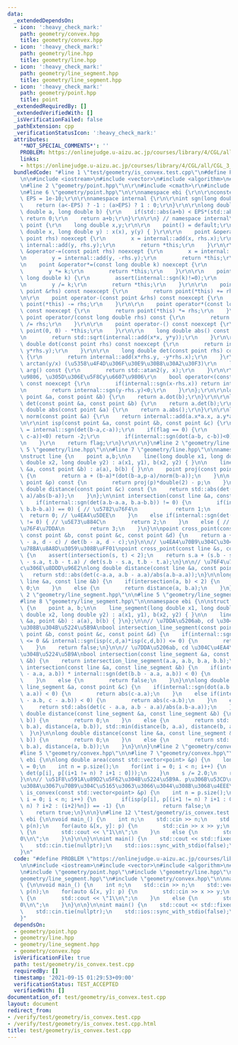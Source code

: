 ```yaml
---
data:
  _extendedDependsOn:
  - icon: ':heavy_check_mark:'
    path: geometry/convex.hpp
    title: geometry/convex.hpp
  - icon: ':heavy_check_mark:'
    path: geometry/line.hpp
    title: geometry/line.hpp
  - icon: ':heavy_check_mark:'
    path: geometry/line_segment.hpp
    title: geometry/line_segment.hpp
  - icon: ':heavy_check_mark:'
    path: geometry/point.hpp
    title: point
  _extendedRequiredBy: []
  _extendedVerifiedWith: []
  _isVerificationFailed: false
  _pathExtension: cpp
  _verificationStatusIcon: ':heavy_check_mark:'
  attributes:
    '*NOT_SPECIAL_COMMENTS*': ''
    PROBLEM: https://onlinejudge.u-aizu.ac.jp/courses/library/4/CGL/all/CGL_3_B
    links:
    - https://onlinejudge.u-aizu.ac.jp/courses/library/4/CGL/all/CGL_3_B
  bundledCode: "#line 1 \"test/geometry/is_convex.test.cpp\"\n#define PROBLEM \"https://onlinejudge.u-aizu.ac.jp/courses/library/4/CGL/all/CGL_3_B\"\
    \n\n#include <iostream>\n#include <vector>\n#include <algorithm>\n#include <iomanip>\n\
    \n#line 2 \"geometry/point.hpp\"\n\r\n#include <cmath>\r\n#include <cassert>\r\
    \n#line 6 \"geometry/point.hpp\"\n\r\nnamespace ebi {\r\n\r\nconstexpr long double\
    \ EPS = 1e-10;\r\n\r\nnamespace internal {\r\n\r\nint sgn(long double a) {\r\n\
    \    return (a<-EPS) ? -1 : (a>EPS) ? 1 : 0;\r\n}\r\n\r\nlong double add(long\
    \ double a, long double b) {\r\n    if(std::abs(a+b) < EPS*(std::abs(a) + std::abs(b)))\
    \ return 0;\r\n    return a+b;\r\n}\r\n\r\n} // namespace internal\r\n\r\nstruct\
    \ point {\r\n    long double x,y;\r\n\r\n    point() = default;\r\n\r\n    point(long\
    \ double x, long double y) : x(x), y(y) { }\r\n\r\n    point &operator+=(const\
    \ point rhs) noexcept {\r\n        x = internal::add(x, rhs.x);\r\n        y =\
    \ internal::add(y, rhs.y);\r\n        return *this;\r\n    }\r\n\r\n    point\
    \ &operator-=(const point rhs) noexcept {\r\n        x = internal::add(x, -rhs.x);\r\
    \n        y = internal::add(y, -rhs.y);\r\n        return *this;\r\n    }\r\n\r\
    \n    point &operator*=(const long double k) noexcept {\r\n        x *= k;\r\n\
    \        y *= k;\r\n        return *this;\r\n    }\r\n\r\n    point &operator/=(const\
    \ long double k) {\r\n        assert(internal::sgn(k)!=0);\r\n        x /= k;\r\
    \n        y /= k;\r\n        return *this;\r\n    }\r\n\r\n    point operator+(const\
    \ point &rhs) const noexcept {\r\n        return point(*this) += rhs;\r\n    }\r\
    \n\r\n    point operator-(const point &rhs) const noexcept {\r\n        return\
    \ point(*this) -= rhs;\r\n    }\r\n\r\n    point operator*(const long double rhs)\
    \ const noexcept {\r\n        return point(*this) *= rhs;\r\n    }\r\n\r\n   \
    \ point operator/(const long double rhs) const {\r\n        return point(*this)\
    \ /= rhs;\r\n    }\r\n\r\n    point operator-() const noexcept {\r\n        return\
    \ point(0, 0) - *this;\r\n    }\r\n\r\n    long double abs() const noexcept {\r\
    \n        return std::sqrt(internal::add(x*x, y*y));\r\n    }\r\n\r\n    long\
    \ double dot(const point rhs) const noexcept {\r\n        return internal::add(x*rhs.x,\
    \ y*rhs.y);\r\n    }\r\n\r\n    long double det(const point rhs) const noexcept\
    \ {\r\n        return internal::add(x*rhs.y, -y*rhs.x);\r\n    }\r\n\r\n    //\
    \ arctan(y/x) (\u5358\u4F4D\u306F\u30E9\u30B8\u30A2\u30F3)\r\n    long double\
    \ arg() const {\r\n        return std::atan2(y, x);\r\n    }\r\n\r\n    // x\u6607\
    \u9806, \u305D\u306E\u5F8Cy\u6607\u9806\r\n    bool operator<(const point &rhs)\
    \ const noexcept {\r\n        if(internal::sgn(x-rhs.x)) return internal::sgn(x-rhs.x)<0;\r\
    \n        return internal::sgn(y-rhs.y)<0;\r\n    }\r\n};\r\n\r\nlong double dot(const\
    \ point &a, const point &b) {\r\n    return a.dot(b);\r\n}\r\n\r\nlong double\
    \ det(const point &a, const point &b) {\r\n    return a.det(b);\r\n}\r\n\r\nlong\
    \ double abs(const point &a) {\r\n    return a.abs();\r\n}\r\n\r\nlong double\
    \ norm(const point &a) {\r\n    return internal::add(a.x*a.x, a.y*a.y);\r\n}\r\
    \n\r\nint isp(const point &a, const point &b, const point &c) {\r\n    int flag\
    \ = internal::sgn(det(b-a,c-a));\r\n    if(flag == 0) {\r\n        if(internal::sgn(dot(b-a,\
    \ c-a))<0) return -2;\r\n        if(internal::sgn(dot(a-b, c-b))<0) return +2;\r\
    \n    }\r\n    return flag;\r\n}\r\n\r\n}\n#line 2 \"geometry/line.hpp\"\n\n#line\
    \ 5 \"geometry/line.hpp\"\n\n#line 7 \"geometry/line.hpp\"\n\nnamespace ebi {\n\
    \nstruct line {\n    point a,b;\n\n    line(long double x1, long double y1, long\
    \ double x2, long double y2) : a(x1, y1), b(x2, y2) { }\n\n    line(const point\
    \ &a, const point &b) : a(a), b(b) { }\n\n    point proj(const point &p) const\
    \ {\n        return a + (b-a)*(dot(b-a,p-a)/norm(b-a));\n    }\n\n    point relf(const\
    \ point &p) const {\n        return proj(p)*double(2) - p;\n    }\n\n    long\
    \ double distance(const point &c) const {\n    return std::abs(det(c - a, b -\
    \ a)/abs(b-a));\n    }\n};\n\nint intersection(const line &a, const line &b) {\n\
    \    if(internal::sgn(det(a.b-a.a, b.a-b.b)) != 0) {\n        if(internal::sgn(dot(a.b-a.a,\
    \ b.b-b.a)) == 0) { // \u5782\u76F4\n            return 1;\n        }\n      \
    \  return 0; // \u4EA4\u5DEE\n    }\n    else if(internal::sgn(det(a.b-a.a, b.a-a.a))\
    \ != 0) { // \u5E73\u884C\n        return 2;\n    }\n    else { // \u540C\u4E00\
    \u76F4\u7DDA\n        return 3;\n    }\n}\n\npoint cross_point(const point &a,\
    \ const point &b, const point &c, const point &d) {\n    return a + (b-a) * det(c\
    \ - a, d - c) / det(b - a, d - c);\n}\n\n// \u4EA4\u70B9\u304C\u3042\u308B\u304B\
    \u78BA\u8A8D\u3059\u308B\uFF01\npoint cross_point(const line &s, const line &t)\
    \ {\n    assert(intersection(s, t) < 2);\n    return s.a + (s.b - s.a) * det(t.a\
    \ - s.a, t.b - t.a) / det(s.b - s.a, t.b - t.a);\n}\n\n// \u76F4\u7DDAa\u3068\u70B9\
    c\u306E\u8DDD\u96E2\nlong double distance(const line &a, const point &c) {\n \
    \   return std::abs(det(c-a.a, a.b - a.a)/abs(a.b-a.a));\n}\n\nlong double distance(const\
    \ line &a, const line &b) {\n    if(intersection(a, b) < 2) {\n        return\
    \ 0;\n    }\n    else {\n        return distance(a, b.a);\n    }\n}\n\n}\n#line\
    \ 2 \"geometry/line_segment.hpp\"\n\n#line 5 \"geometry/line_segment.hpp\"\n\n\
    #line 8 \"geometry/line_segment.hpp\"\n\nnamespace ebi {\n\nstruct line_segment\
    \ {\n    point a, b;\n\n    line_segment(long double x1, long double y1, long\
    \ double x2, long double y2) : a(x1, y1), b(x2, y2) { }\n\n    line_segment(point\
    \ &a, point &b) : a(a), b(b) { }\n};\n\n// \u7DDA\u5206ab, cd \u304C\u4EA4\u308F\
    \u308B\u304B\u5224\u5B9A\nbool intersection_line_segment(const point &a, const\
    \ point &b, const point &c, const point &d) {\n    if(internal::sgn(isp(a,b,c)*isp(a,b,d))\
    \ <= 0 && internal::sgn(isp(c,d,a)*isp(c,d,b)) <= 0) {\n        return true;\n\
    \    }\n    return false;\n}\n\n// \u7DDA\u5206ab, cd \u304C\u4EA4\u308F\u308B\
    \u304B\u5224\u5B9A\nbool intersection(const line_segment &a, const line_segment\
    \ &b) {\n    return intersection_line_segment(a.a, a.b, b.a, b.b);\n}\n\nbool\
    \ intersection(const line &a, const line_segment &b) {\n    if(internal::sgn(det(b.a\
    \ - a.a, a.b)) * internal::sgn(det(b.b - a.a, a.b)) < 0) {\n        return true;\n\
    \    }\n    else {\n        return false;\n    }\n}\n\nlong double distance(const\
    \ line_segment &a, const point &c) {\n    if(internal::sgn(dot(a.b - a.a, c -\
    \ a.a)) < 0) {\n        return abs(c-a.a);\n    }\n    else if(internal::sgn(dot(a.a\
    \ - a.b, c - a.b)) < 0) {\n        return abs(c-a.b);\n    }\n    else {\n   \
    \     return std::abs(det(c - a.a, a.b - a.a)/abs(a.b-a.a));\n    }\n}\n\nlong\
    \ double distance(const line_segment &a, const line_segment &b) {\n    if(intersection(a,\
    \ b)) {\n        return 0;\n    }\n    else {\n        return std::min(std::min(distance(a,\
    \ b.a), distance(a, b.b)), std::min(distance(b, a.a), distance(b, a.b)));\n  \
    \  }\n}\n\nlong double distance(const line &a, const line_segment &b) {\n    if(intersection(a,\
    \ b)) {\n        return 0;\n    }\n    else {\n        return std::min(distance(a,\
    \ b.a), distance(a, b.b));\n    }\n}\n\n}\n#line 2 \"geometry/convex.hpp\"\n\n\
    #line 5 \"geometry/convex.hpp\"\n\n#line 7 \"geometry/convex.hpp\"\n\nnamespace\
    \ ebi {\n\nlong double area(const std::vector<point> &p) {\n    long double s\
    \ = 0;\n    int n = p.size();\n    for(int i = 0; i < n; i++) {\n        s = internal::add(s,\
    \ det(p[i], p[(i+1 != n) ? i+1 : 0]));\n    }\n    s /= 2.0;\n    return s;\n\
    }\n\n// \u51F8\u591A\u89D2\u5F62\u304B\u5224\u5B9A. p\u306B\u53CD\u6642\u8A08\u56DE\
    \u308A\u3067\u70B9\u304C\u5165\u3063\u3066\u3044\u308B\u3068\u4EEE\u5B9A\nbool\
    \ is_convex(const std::vector<point> &p) {\n    int n = p.size();\n    for(int\
    \ i = 0; i < n; i++) {\n        if(isp(p[i], p[(i+1 != n) ? i+1 : 0], p[(i+2 <\
    \ n) ? i+2 : (i+2)%n]) == -1) {\n            return false;\n        }\n    }\n\
    \    return true;\n}\n\n}\n#line 12 \"test/geometry/is_convex.test.cpp\"\n\nnamespace\
    \ ebi {\n\nvoid main_() {\n    int n;\n    std::cin >> n;\n    std::vector<point>\
    \ p(n);\n    for(auto &[x, y]: p) {\n        std::cin >> x >> y;\n    }\n    if(is_convex(p))\
    \ {\n        std::cout << \"1\\n\";\n    }\n    else {\n        std::cout << \"\
    0\\n\";\n    }\n}\n\n}\n\nint main() {\n    std::cout << std::fixed << std::setprecision(15);\n\
    \    std::cin.tie(nullptr);\n    std::ios::sync_with_stdio(false);\n    ebi::main_();\n\
    }\n"
  code: "#define PROBLEM \"https://onlinejudge.u-aizu.ac.jp/courses/library/4/CGL/all/CGL_3_B\"\
    \n\n#include <iostream>\n#include <vector>\n#include <algorithm>\n#include <iomanip>\n\
    \n#include \"geometry/point.hpp\"\n#include \"geometry/line.hpp\"\n#include \"\
    geometry/line_segment.hpp\"\n#include \"geometry/convex.hpp\"\n\nnamespace ebi\
    \ {\n\nvoid main_() {\n    int n;\n    std::cin >> n;\n    std::vector<point>\
    \ p(n);\n    for(auto &[x, y]: p) {\n        std::cin >> x >> y;\n    }\n    if(is_convex(p))\
    \ {\n        std::cout << \"1\\n\";\n    }\n    else {\n        std::cout << \"\
    0\\n\";\n    }\n}\n\n}\n\nint main() {\n    std::cout << std::fixed << std::setprecision(15);\n\
    \    std::cin.tie(nullptr);\n    std::ios::sync_with_stdio(false);\n    ebi::main_();\n\
    }"
  dependsOn:
  - geometry/point.hpp
  - geometry/line.hpp
  - geometry/line_segment.hpp
  - geometry/convex.hpp
  isVerificationFile: true
  path: test/geometry/is_convex.test.cpp
  requiredBy: []
  timestamp: '2021-09-15 01:29:53+09:00'
  verificationStatus: TEST_ACCEPTED
  verifiedWith: []
documentation_of: test/geometry/is_convex.test.cpp
layout: document
redirect_from:
- /verify/test/geometry/is_convex.test.cpp
- /verify/test/geometry/is_convex.test.cpp.html
title: test/geometry/is_convex.test.cpp
---
```

